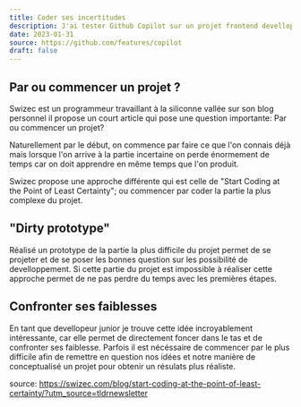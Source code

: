 ```yaml
---
title: Coder ses incertitudes 
description: J'ai tester Github Copilot sur un projet frontend develloper avec Angular
date: 2023-01-31
source: https://github.com/features/copilot
draft: false
---
```


## Par ou commencer un projet ?
Swizec est un programmeur travaillant à la siliconne vallée sur son blog personnel il propose un court article qui pose une question importante: Par ou commencer un projet? 

Naturellement par le début, on commence par faire ce que l'on connais déjà mais lorsque l'on arrive à la partie incertaine on perde énormement de temps car on doit apprendre en même temps que l'on produit.

Swizec propose une approche différente qui est celle de "Start Coding at the Point of Least Certainty"; ou commencer par coder la partie la plus complexe du projet.

## "Dirty prototype"
Réalisé un prototype de la partie la plus difficile du projet permet de se projeter et de se poser les bonnes question sur les possibilité de develloppement. Si cette partie du projet est impossible à réaliser cette approche permet de ne pas perdre du temps avec les premières étapes.

## Confronter ses faiblesses
En tant que devellopeur junior je trouve cette idée incroyablement intéressante, car elle permet de directement foncer dans le tas et de confronter ses faiblesse. Parfois il est nécéssaire de commencer par le plus difficile afin de remettre en question nos idées et notre manière de conceptualisé un projet pour obtenir un résulats plus réaliste.

source: https://swizec.com/blog/start-coding-at-the-point-of-least-certainty/?utm_source=tldrnewsletter